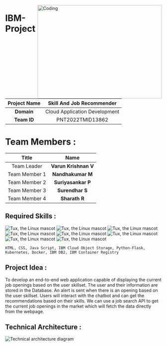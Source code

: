 <img align="right" alt="Coding" width="400" height="300"
src="https://media1.giphy.com/media/WTjXuYA2y4o3UZly3W/giphy.gif?cid=ecf05e47byol0o1136spnc85n2kvu59quds73gx7e4nhlal9&rid=giphy.gif&ct=g" alt="job recommender">

# IBM-Project

| **Project Name** |   Skill And Job Recommender   |
| :--------------: | :---------------------------: |
|    **Domain**    | Cloud Application Development |
|   **Team ID**    |       PNT2022TMID13862        |

# Team Members :

|   **Title**   |       **Name**       |
| :-----------: | :------------------: |
|  Team Leader  | **Varun Krishnan V** |
| Team Member 1 |  **Nandhakumar M**   |
| Team Member 2 |  **Suriyasankar P**  |
| Team Member 3 |   **Surendhar S**    |
| Team Member 4 |    **Sharath R**     |

## Required Skills :

![Tux, the Linux mascot](https://img.icons8.com/color/48/40C057/html-5--v1.png) ![Tux, the Linux mascot](https://img.icons8.com/fluency/48/000000/css3.png) ![Tux, the Linux mascot](https://img.icons8.com/fluency/48/000000/javascript.png) ![Tux, the Linux mascot](https://img.icons8.com/color/48/000000/kubernetes.png) ![Tux, the Linux mascot](https://img.icons8.com/color/48/000000/docker.png) ![Tux, the Linux mascot](https://img.icons8.com/fluency/48/000000/python.png) ![Tux, the Linux mascot](https://img.icons8.com/ios-filled/50/000000/flask.png) ![Tux, the Linux mascot](https://img.icons8.com/nolan/64/ibm.png)

    HTML, CSS, Java Script, IBM Cloud Object Storage, Python-Flask, Kubernetes, Docker, IBM DB2, IBM Container Registry

## Project Idea :

To develop an end-to-end web application capable of displaying the current job openings based on the user skillset. The user and their information are stored in the Database. An alert is sent when there is an opening based on the user skillset. Users will interact with the chatbot and can get the recommendations based on their skills. We can use a job search API to get the current job openings in the market which will fetch the data directly from the webpage.

## Technical Architecture :

![Technical architecture diagram](https://lh3.googleusercontent.com/1OWTBsvpOXh0YVOalvRAGG8uDOBJea7NpyXg5hSSHb61IRRFHTY8txceIQfcIsc9b9coajOEraPoPIAVr5SOr0WFF0iQKVHnHOXk-wAn6XwNjuZFSsdGwreGV7Y10Q)
